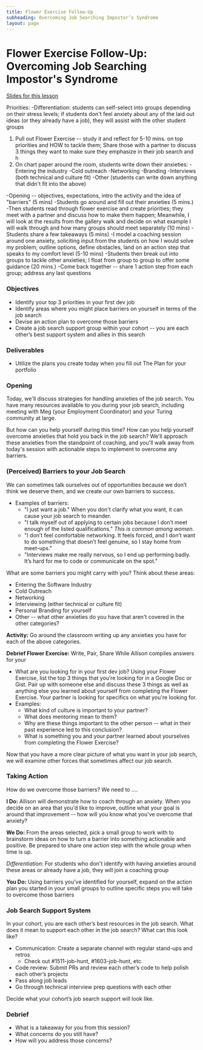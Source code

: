 ```yaml
---
title: Flower Exercise Follow-Up
subheading: Overcoming Job Searching Impostor’s Syndrome
layout: page
---
```


# Flower Exercise Follow-Up: Overcoming Job Searching Impostor's Syndrome

[Slides for this lesson](https://github.com/turingschool/professional_skills/blob/master/files/m4_flower_exercise_follow_up.pdf)

Priorities:
-Differentiation: students can self-select into groups depending on their stress levels; if students don't feel anxiety about any of the laid out ideas (or they already have a job), they will assist with the other student groups
1. Pull out Flower Exercise -- study it and reflect for 5-10 mins. on top priorities and HOW to tackle them; Share those with a partner to discuss 3 things they want to make sure they emphasize in their job search and h
2. On chart paper around the room, students write down their anxieties:
	-Entering the industry
	-Cold outreach
	-Networking
	-Branding
	-Interviews (both technical and culture fit)
	-Other (students can write down anything that didn't fit into the above)
	
-Opening -- objectives, expectations, intro the activity and the idea of "barriers" (5 mins)
-Students go around and fill out their anxieties (5 mins.)
-Then students read through flower exercise and create priorities; they meet with a partner and discuss how to make them happen; Meanwhile, I will look at the results from the gallery walk and decide on what example I will walk through and how many groups should meet separately (10 mins)
-Students share a few takeaways (5 mins)
-I model a coaching session around one anxiety, soliciting input from the students on how I would solve my problem; outline options, define obstacles, land on an action step that speaks to my comfort level (5-10 mins)
-Students then break out into groups to tackle other anxieties; I float from group to group to offer some guidance (20 mins.)
-Come back together -- share 1 action step from each group; address any last questions

### Objectives

* Identify your top 3 priorities in your first dev job
* Identify areas where you might place barriers on yourself in terms of the job search
* Devise an action plan to overcome those barriers
* Create a job search support group within your cohort -- you are each other’s best support system and allies in this search

### Deliverables

* Utilize the plans you create today when you fill out The Plan for your portfolio

### Opening
Today, we'll discuss strategies for handling anxieties of the job search. You have many resources available to you during your job search, including meeting with Meg (your Employment Coordinator) and your Turing community at large.

But how can you help yourself during this time? How can you help yourself overcome anxieties that hold you back in the job search? We'll approach these anxieties from the standpoint of coaching, and you'll walk away from today's session with actionable steps to implement to overcome any barriers. 

### (Perceived) Barriers to your Job Search
We can sometimes talk ourselves out of opportunities because we don’t think we deserve them, and we create our own barriers to success.

* Examples of barriers:
	* "I just want a job." When you don't clarify what you want, it can cause your job search to meander. 
	* "I talk myself out of applying to certain jobs because I don’t meet enough of the listed qualifications."
*This is common among women.*
	* "I don’t feel comfortable networking. It feels forced, and I don’t want to do something that doesn’t feel genuine, so I stay home from meet-ups."
	* "Interviews make me really nervous, so I end up performing badly. It’s hard for me to code or communicate on the spot."

What are some barriers you might carry with you? Think about these areas:

* Entering the Software Industry
* Cold Outreach
* Networking
* Interviewing (either technical or culture fit)
* Personal Branding for yourself
* Other -- what other anxieties do you have that aren't covered in the other categories? 

**Activity:** 
Go around the classroom writing up any anxieties you have for each of the above categories. 

**Debrief Flower Exercise:** Write, Pair, Share
While Allison compiles answers for your 
* What are you looking for in your first dev job? Using your Flower Exercise, list the top 3 things that you’re looking for in a Google Doc or Gist.
Pair up with someone else and discuss these 3 things as well as anything else you learned about yourself from completing the Flower Exercise. Your partner is looking for specifics on what you're looking for.
* Examples:
	* What kind of culture is important to your partner?
	* What does mentoring mean to them?
	* Why are these things important to the other person -- what in their past experience led to this conclusion?
	* What is something you and your partner learned about yourselves from completing the Flower Exercise?

Now that you have a more clear picture of what you want in your job search, we will examine other forces that sometimes affect our job search.

### Taking Action
How do we overcome those barriers? We need to ....

**I Do:**
Allison will demonstrate how to coach through an anxiety. When you decide on an area that you'd like to improve, outline what your goal is around that improvement -- how will you know what you've overcome that anxiety?

**We Do:**
From the areas selected, pick a small group to work with to brainstorm ideas on how to turn a barrier into something actionable and positive. Be prepared to share one action step with the whole group when time is up. 

*Differentiation:*
For students who don't identify with having anxieties around these areas or already have a job, they will join a coaching group

**You Do:**
Using barriers you’ve identified for yourself, expand on the action plan you started in your small groups to outline specific steps you will take to overcome those barriers



### Job Search Support System
In your cohort, you are each other’s best resources in the job search.
What does it mean to support each other in the job search?
What can this look like?

* Communication: Create a separate channel with regular stand-ups and retros
	* Check out #1511-job-hunt, #1603-job-hunt, etc.
* Code review: Submit PRs and review each other’s code to help polish each other’s projects
* Pass along job leads
* Go through technical interview prep questions with each other

Decide what your cohort’s job search support will look like.

### Debrief
- What is a takeaway for you from this session?
- What concerns do you still have?
- How will you address those concerns?
